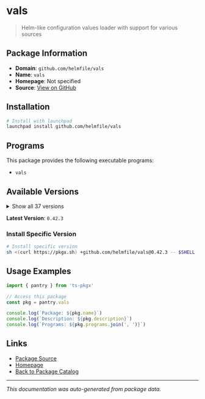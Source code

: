 # vals

> Helm-like configuration values loader with support for various sources

## Package Information

- **Domain**: `github.com/helmfile/vals`
- **Name**: `vals`
- **Homepage**: Not specified
- **Source**: [View on GitHub](https://github.com/pkgxdev/pantry/tree/main/projects/github.com/helmfile/vals/package.yml)

## Installation

```bash
# Install with launchpad
launchpad install github.com/helmfile/vals
```

## Programs

This package provides the following executable programs:

- `vals`

## Available Versions

<details>
<summary>Show all 37 versions</summary>

- `0.42.3`, `0.42.2`, `0.42.1`, `0.42.0`, `0.41.3`
- `0.41.2`, `0.41.1`, `0.41.0`, `0.40.1`, `0.40.0`
- `0.39.4`, `0.39.3`, `0.39.2`, `0.39.1`, `0.39.0`
- `0.38.0`, `0.37.8`, `0.37.7`, `0.37.6`, `0.37.5`
- `0.37.4`, `0.37.3`, `0.37.2`, `0.37.1`, `0.37.0`
- `0.36.0`, `0.35.0`, `0.34.1`, `0.34.0`, `0.33.1`
- `0.33.0`, `0.32.0`, `0.31.0`, `0.30.0`, `0.29.0`
- `0.28.1`, `0.28.0`

</details>

**Latest Version**: `0.42.3`

### Install Specific Version

```bash
# Install specific version
sh <(curl https://pkgx.sh) +github.com/helmfile/vals@0.42.3 -- $SHELL -i
```

## Usage Examples

```typescript
import { pantry } from 'ts-pkgx'

// Access this package
const pkg = pantry.vals

console.log(`Package: ${pkg.name}`)
console.log(`Description: ${pkg.description}`)
console.log(`Programs: ${pkg.programs.join(', ')}`)
```

## Links

- [Package Source](https://github.com/pkgxdev/pantry/tree/main/projects/github.com/helmfile/vals/package.yml)
- [Homepage](#)
- [Back to Package Catalog](../../../package-catalog.md)

---

*This documentation was auto-generated from package data.*
